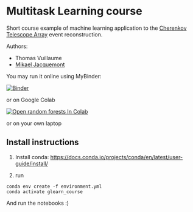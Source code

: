 # Multitask Learning course

Short course example of machine learning application to the [Cherenkov Telescope Array](https://www.cta-observatory.org/) event reconstruction.

Authors:
- Thomas Vuillaume
- [Mikael Jacquemont](https://github.com/mikael10j)


You may run it online using MyBinder:

[![Binder](https://mybinder.org/badge_logo.svg)](https://mybinder.org/v2/gh/vuillaut/cta_mtl_course.git/HEAD)

or on Google Colab

[![Open random forests In Colab](https://colab.research.google.com/assets/colab-badge.svg)](https://colab.research.google.com/github/vuillaut/cta_mtl_course/blob/main/random_forests.ipynb)



or on your own laptop

## Install instructions


1. Install conda:
https://docs.conda.io/projects/conda/en/latest/user-guide/install/

2. run
```
conda env create -f environment.yml
conda activate glearn_course
```

And run the notebooks :)
